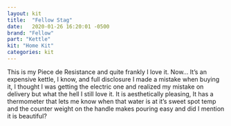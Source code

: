 ```yaml
---
layout: kit
title:  "Fellow Stag"
date:   2020-01-26 16:20:01 -0500
brand: "Fellow"
part: "Kettle"
kit: "Home Kit"
categories: kit
---
```


This is my Piece de Resistance and quite frankly I love it. Now… It’s an expensive kettle, I know, and full disclosure I made a mistake when buying it, I thought I was getting the electric one and realized my mistake on delivery but what the hell I still love it. It is aesthetically pleasing, It has a thermometer that lets me know when that water is at it’s sweet spot temp and the counter weight on the handle makes pouring easy and did I mention it is beautiful?